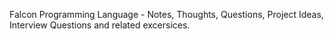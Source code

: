 Falcon Programming Language - Notes, Thoughts, Questions, Project Ideas, Interview Questions and related excersices. 
